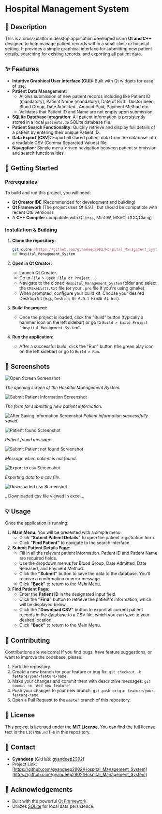 # Hospital Management System

## 📝 Description
This is a cross-platform desktop application developed using **Qt and C++** designed to help manage patient records within a small clinic or hospital setting. 
It provides a simple graphical interface for submitting new patient details, searching for existing records, and exporting all patient data.

## ✨ Features
* **Intuitive Graphical User Interface (GUI):** Built with Qt widgets for ease of use.
* **Patient Data Management:**
  * Allows submission of new patient records including like Patient ID (mandatory), Patient Name (mandatory), Date of Birth, Doctor Seen, Blood Group, Date Admitted , Amount Paid, Payment Method etc.
  * Validates that Patient ID and Name are not empty upon submission.
* **SQLite Database Integration:** All patient information is persistently stored in a local `patients.db` SQLite database file.
* **Patient Search Functionality:** Quickly retrieve and display full details of a patient by entering their unique Patient ID.
* **Data Export (CSV):** Export all stored patient data from the database into a readable CSV (Comma Separated Values) file.
* **Navigation:** Simple menu-driven navigation between patient submission and search functionalities.

## 🚀 Getting Started

### Prerequisites
To build and run this project, you will need:
* **Qt Creator IDE** (Recommended for development and building)
* **Qt Framework** (The project uses Qt 6.9.1 , but should be compatible with recent Qt6 versions)
* A **C++ Compiler** compatible with Qt (e.g., MinGW, MSVC, GCC/Clang)

### Installation & Building

1.  **Clone the repository:**
    ```bash
    git clone [https://github.com/gyandeep2902/Hospital_Management_System.git](https://github.com/gyandeep2902/Hospital_Management_System.git)
    cd Hospital_Management_System
    ```

2.  **Open in Qt Creator:**
    * Launch Qt Creator.
    * Go to `File > Open File or Project...`
    * Navigate to the cloned `Hospital_Management_System` folder and select the `CMakeLists.txt` file (or your `.pro` file if you're using qmake).
    * When prompted, configure your build kit. Choose your desired Desktop kit (e.g., `Desktop Qt 6.9.1 MinGW 64-bit`).

3.  **Build the project:**
    * Once the project is loaded, click the "Build" button (typically a hammer icon on the left sidebar) or go to `Build > Build Project "Hospital_Management_System"`.

4.  **Run the application:**
    * After a successful build, click the "Run" button (the green play icon on the left sidebar) or go to `Build > Run`.

## 📸 Screenshots

![Open Screen Screenshot](images/Opening_Screen.png)

_The opening screen of the Hospital Management System._

![Submit Patient Information Screenshot](images/Save_Patient_Information_Screen.png)

_The form for submitting new patient information._

![After Saving Information Screenshot](images/After_Saving_Info.png)
_Patient information successfully saved._


![Patient found Screenshot](images/Patient_Found_Screen.png)

_Patient found message._

![Submit Patient not found Screenshot](images/Patient_not_found_error.png)

_Message when patient is not found._

![Export to csv Screenshot](images/Exporting_data_to_csv.png)

_Exporting data to a csv file._

![Downloaded csv Screenshot](images/Downloaded_csv_File.png)

_ Downloaded csv file viewed in excel._

## 💡 Usage
Once the application is running:

1.  **Main Menu:** You will be presented with a simple menu.
    * Click **"Submit Patient Details"** to open the patient registration form.
    * Click **"Find Patient"** to navigate to the search interface.
2.  **Submit Patient Details Page:**
    * Fill in all the relevant patient information. Patient ID and Patient Name are required fields.
    * Use the dropdown menus for Blood Group, Date Admitted, Date Released, and Payment Method.
    * Click the **"Submit"** button to save the data to the database. You'll receive a confirmation or error message.
    * Click **"Back"** to return to the Main Menu.
3.  **Find Patient Page:**
    * Enter the **Patient ID** in the designated input field.
    * Click the **"Find"** button to retrieve the patient's information, which will be displayed below.
    * Click the **"Download CSV"** button to export all current patient records in the database to a CSV file, which you can save to your desired location.
    * Click **"Back"** to return to the Main Menu.

## 🤝 Contributing
Contributions are welcome! If you find bugs, have feature suggestions, or want to improve the codebase, please:

1.  Fork the repository.
2.  Create a new branch for your feature or bug fix: `git checkout -b feature/your-feature-name`
3.  Make your changes and commit them with descriptive messages: `git commit -m 'Add new feature'`
4.  Push your changes to your new branch: `git push origin feature/your-feature-name`
5.  Open a Pull Request to the `master` branch of this repository.

## 📄 License
This project is licensed under the [**MIT License**](LICENSE.md). You can find the full license text in the `LICENSE.md` file in this repository.

## 📧 Contact
* **Gyandeep** (GitHub: [gyandeep2902](https://github.com/gyandeep2902))
* Project Link: [https://github.com/gyandeep2902/Hospital_Management_System](https://github.com/gyandeep2902/Hospital_Management_System)

## 🙏 Acknowledgements
* Built with the powerful [Qt Framework](https://www.qt.io/).
* Utilizes [SQLite](https://www.sqlite.org/) for local data persistence.
